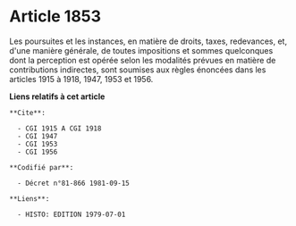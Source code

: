 # Article 1853

Les poursuites et les instances, en matière de droits, taxes, redevances, et, d'une manière générale, de toutes impositions
et sommes quelconques dont la perception est opérée selon les modalités prévues en matière de contributions indirectes, sont
soumises aux règles énoncées dans les articles 1915 à 1918, 1947, 1953 et 1956.

**Liens relatifs à cet article**

	**Cite**:

	  - CGI 1915 A CGI 1918
	  - CGI 1947
	  - CGI 1953
	  - CGI 1956

	**Codifié par**:

	  - Décret n°81-866 1981-09-15

	**Liens**:

	  - HISTO: EDITION 1979-07-01
